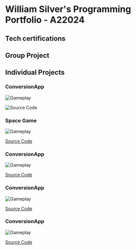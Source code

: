 # William Silver's Programming Portfolio - A22024
## Tech certifications

## Group Project

## Individual Projects

### ConversionApp
![Gameplay](https://github.com/william-Silver-droid/programming-portfolio/assets/107883193/6e9b60c5-dcfb-4ada-844c-7e7a1b575a27)

![Source Code]()

### Space Game
![Gameplay](<img width="500" alt="Screenshot 2024-02-02 at 11 06 06 AM" src="https://github.com/william-Silver-droid/programming-portfolio/assets/107883193/fb9563d7-bcdd-4aec-9966-52c5c395c56f">)

[Source Code]()

### ConversionApp
![Gameplay](https://github.com/william-Silver-droid/programming-portfolio/assets/107883193/6e9b60c5-dcfb-4ada-844c-7e7a1b575a27)

[Source Code]()

### ConversionApp
![Gameplay](https://github.com/william-Silver-droid/programming-portfolio/assets/107883193/6e9b60c5-dcfb-4ada-844c-7e7a1b575a27)

[Source Code]()

### ConversionApp
![Gameplay](https://github.com/william-Silver-droid/programming-portfolio/assets/107883193/6e9b60c5-dcfb-4ada-844c-7e7a1b575a27)

[Source Code]()

